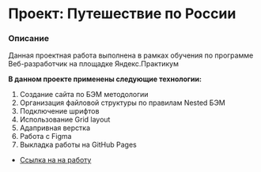 # Проект: Путешествие по России

### Описание

Данная проектная работа выполнена в рамках обучения по программе Веб-разработчик на площадке Яндекс.Практикум

**В данном проекте применены следующие технологии:**

1. Создание сайта по БЭМ методологии
2. Организация файловой структуры по правилам Nested БЭМ
3. Подключение шрифтов
4. Использование Grid layout
5. Адапривная верстка
6. Работа с Figma
7. Выкладка работы на GitHub Pages

* [Ссылка на на работу](https://shakhuraevgeniy.github.io/russian-travel/index.html)

